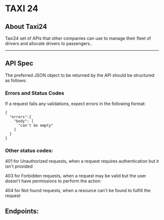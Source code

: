 # TAXI 24

## About Taxi24

Taxi24 set of APIs that other companies can use to manage their fleet of drivers and
allocate drivers to passengers..

---

## API Spec

The preferred JSON object to be returned by the API should be structured as follows:

### Errors and Status Codes

If a request fails any validations, expect errors in the following format:

```source-json
{
  "errors":{
    "body": [
      "can't be empty"
    ]
  }
}
```

### Other status codes:

401 for Unauthorized requests, when a request requires authentication but it isn't provided

403 for Forbidden requests, when a request may be valid but the user doesn't have permissions to perform the action

404 for Not found requests, when a resource can't be found to fulfill the request

## Endpoints:
